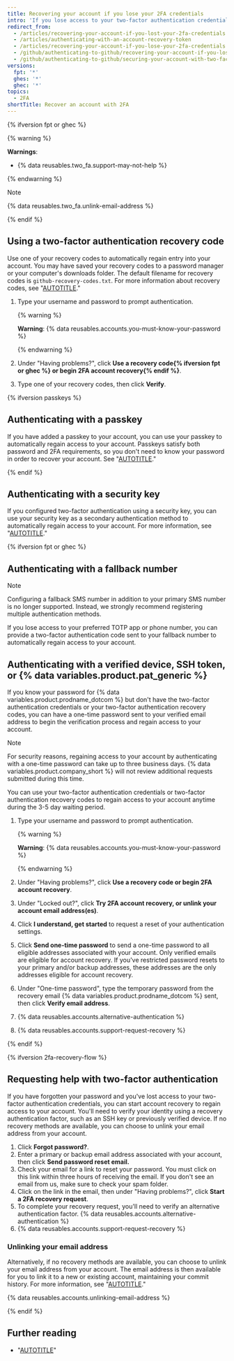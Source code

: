 ```yaml
---
title: Recovering your account if you lose your 2FA credentials
intro: 'If you lose access to your two-factor authentication credentials, you can use your recovery codes, or another recovery option, to regain access to your account.'
redirect_from:
  - /articles/recovering-your-account-if-you-lost-your-2fa-credentials
  - /articles/authenticating-with-an-account-recovery-token
  - /articles/recovering-your-account-if-you-lose-your-2fa-credentials
  - /github/authenticating-to-github/recovering-your-account-if-you-lose-your-2fa-credentials
  - /github/authenticating-to-github/securing-your-account-with-two-factor-authentication-2fa/recovering-your-account-if-you-lose-your-2fa-credentials
versions:
  fpt: '*'
  ghes: '*'
  ghec: '*'
topics:
  - 2FA
shortTitle: Recover an account with 2FA
---
```

{% ifversion fpt or ghec %}

{% warning %}

**Warnings**:

* {% data reusables.two_fa.support-may-not-help %}

{% endwarning %}

> [!NOTE]
> {% data reusables.two_fa.unlink-email-address %}

{% endif %}

## Using a two-factor authentication recovery code

Use one of your recovery codes to automatically regain entry into your account. You may have saved your recovery codes to a password manager or your computer's downloads folder. The default filename for recovery codes is `github-recovery-codes.txt`. For more information about recovery codes, see "[AUTOTITLE](/authentication/securing-your-account-with-two-factor-authentication-2fa/configuring-two-factor-authentication-recovery-methods#downloading-your-two-factor-authentication-recovery-codes)."

1. Type your username and password to prompt authentication.

    {% warning %}

    **Warning**: {% data reusables.accounts.you-must-know-your-password %}

    {% endwarning %}

1. Under "Having problems?", click **Use a recovery code{% ifversion fpt or ghec %} or begin 2FA account recovery{% endif %}**.
1. Type one of your recovery codes, then click **Verify**.

{% ifversion passkeys %}

## Authenticating with a passkey

If you have added a passkey to your account, you can use your passkey to automatically regain access to your account. Passkeys satisfy both password and 2FA requirements, so you don't need to know your password in order to recover your account. See "[AUTOTITLE](/authentication/authenticating-with-a-passkey/about-passkeys)."

{% endif %}

## Authenticating with a security key

If you configured two-factor authentication using a security key, you can use your security key as a secondary authentication method to automatically regain access to your account. For more information, see "[AUTOTITLE](/authentication/securing-your-account-with-two-factor-authentication-2fa/configuring-two-factor-authentication#configuring-two-factor-authentication-using-a-security-key)."

{% ifversion fpt or ghec %}

## Authenticating with a fallback number

> [!NOTE]
> Configuring a fallback SMS number in addition to your primary SMS number is no longer supported. Instead, we strongly recommend registering multiple authentication methods.

If you lose access to your preferred TOTP app or phone number, you can provide a two-factor authentication code sent to your fallback number to automatically regain access to your account.

## Authenticating with a verified device, SSH token, or {% data variables.product.pat_generic %}

If you know your password for {% data variables.product.prodname_dotcom %} but don't have the two-factor authentication credentials or your two-factor authentication recovery codes, you can have a one-time password sent to your verified email address to begin the verification process and regain access to your account.

> [!NOTE]
> For security reasons, regaining access to your account by authenticating with a one-time password can take up to three business days. {% data variables.product.company_short %} will not review additional requests submitted during this time.

You can use your two-factor authentication credentials or two-factor authentication recovery codes to regain access to your account anytime during the 3-5 day waiting period.

1. Type your username and password to prompt authentication.

    {% warning %}

    **Warning**: {% data reusables.accounts.you-must-know-your-password %}

    {% endwarning %}
1. Under "Having problems?", click **Use a recovery code or begin 2FA account recovery**.
1. Under "Locked out?", click **Try 2FA account recovery, or unlink your account email address(es)**.
1. Click **I understand, get started** to request a reset of your authentication settings.
1. Click **Send one-time password** to send a one-time password to all eligible addresses associated with your account. Only verified emails are eligible for account recovery. If you've restricted password resets to your primary and/or backup addresses, these addresses are the only addresses eligible for account recovery.
1. Under "One-time password", type the temporary password from the recovery email {% data variables.product.prodname_dotcom %} sent, then click **Verify email address**.
1. {% data reusables.accounts.alternative-authentication %}
1. {% data reusables.accounts.support-request-recovery %}

{% endif %}

{% ifversion 2fa-recovery-flow %}

## Requesting help with two-factor authentication

If you have forgotten your password and you've lost access to your two-factor authentication credentials, you can start account recovery to regain access to your account. You'll need to verify your identity using a recovery authentication factor, such as an SSH key or previously verified device. If no recovery methods are available, you can choose to unlink your email address from your account.

1. Click **Forgot password?**.
1. Enter a primary or backup email address associated with your account, then click **Send password reset email.**
1. Check your email for a link to reset your password. You must click on this link within three hours of receiving the email. If you don't see an email from us, make sure to check your spam folder.
1. Click on the link in the email, then under "Having problems?", click **Start a 2FA recovery request**.
1. To complete your recovery request, you'll need to verify an alternative authentication factor. {% data reusables.accounts.alternative-authentication %}
1. {% data reusables.accounts.support-request-recovery %}

### Unlinking your email address

Alternatively, if no recovery methods are available, you can choose to unlink your email address from your account. The email address is then available for you to link it to a new or existing account, maintaining your commit history. For more information, see "[AUTOTITLE](/account-and-profile/setting-up-and-managing-your-personal-account-on-github/managing-your-personal-account/unlinking-your-email-address-from-a-locked-account)."

{% data reusables.accounts.unlinking-email-address %}

{% endif %}

## Further reading

* "[AUTOTITLE](/authentication/securing-your-account-with-two-factor-authentication-2fa/configuring-two-factor-authentication-recovery-methods)"
